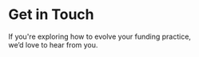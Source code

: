 # Get in Touch

If you're exploring how to evolve your funding practice,  
we’d love to hear from you.
